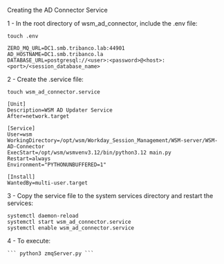 Creating the AD Connector Service

1 - In the root directory of wsm_ad_connector, include the .env file:

    touch .env

```
ZERO_MQ_URL=DC1.smb.tribanco.lab:44901
AD_HOSTNAME=DC1.smb.tribanco.la
DATABASE_URL=postgresql://<user>:<password>@<host>:<port>/<session_database_name>
```

2 - Create the .service file:

    touch wsm_ad_connector.service

```
[Unit]
Description=WSM AD Updater Service
After=network.target

[Service]
User=wsm
WorkingDirectory=/opt/wsm/Workday_Session_Management/WSM-server/WSM-AD-Connector
ExecStart=/opt/wsm/wsmvenv3.12/bin/python3.12 main.py
Restart=always
Environment="PYTHONUNBUFFERED=1"

[Install]
WantedBy=multi-user.target
```

3 - Copy the service file to the system services directory and restart the services:

    systemctl daemon-reload
    systemctl start wsm_ad_connector.service
    systemctl enable wsm_ad_connector.service

4 - To execute:

    ``` python3 zmqServer.py ```
